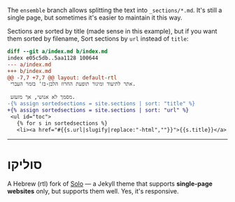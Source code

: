 The `ensemble` branch allows splitting the text into `_sections/*.md`.
It's still a single page, but sometimes it's easier to maintain it this way.

Sections are sorted by title (made sense in this example), but if you want them sorted by filename,
Sort sections by `url` instead of `title`:

```diff
diff --git a/index.md b/index.md
index e05c5db..5aa1128 100644
--- a/index.md
+++ b/index.md
@@ -7,7 +7,7 @@ layout: default-rtl
 אתר לתיעוד ומיגור תופעת החרוז הלבן-בז' בזמר העברי.
 
 מסמך לא אנושי, אך מזעזע.
-{% assign sortedsections = site.sections | sort: "title" %}
+{% assign sortedsections = site.sections | sort: "url" %}
 <ul id="toc">
   {% for s in sortedsections %}
   <li><a href="#{{s.url|slugify|replace:"-html",""}}">{{s.title}}</a>
```

----

# סוליקו

A Hebrew (rtl) fork of
[Solo](http://solo.chibi.io) &mdash; a Jekyll theme that supports **single-page websites** only, but supports them well. Yes, it's responsive.

